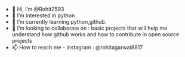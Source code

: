 - 👋 Hi, I’m @Rohit2593
- 👀 I’m interested in python
- 🌱 I’m currently learning python,github.
- 💞️ I’m looking to collaborate on : basic projects that will help me understand how github works and how to contribute in open source projects
- 📫 How to reach me - instagram : @rohitagarwal8817

<!---
Rohit2593/Rohit2593 is a ✨ special ✨ repository because its `README.md` (this file) appears on your GitHub profile.
You can click the Preview link to take a look at your changes.
--->
